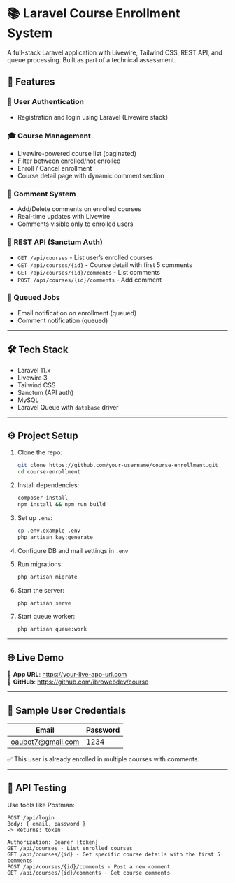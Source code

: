 # 📚 Laravel Course Enrollment System

A full-stack Laravel application with Livewire, Tailwind CSS, REST API, and queue processing. Built as part of a technical assessment.

## 🚀 Features

### 🔐 User Authentication
- Registration and login using Laravel (Livewire stack)

### 🎓 Course Management
- Livewire-powered course list (paginated)
- Filter between enrolled/not enrolled
- Enroll / Cancel enrollment
- Course detail page with dynamic comment section

### 💬 Comment System
- Add/Delete comments on enrolled courses
- Real-time updates with Livewire
- Comments visible only to enrolled users

### 🧾 REST API (Sanctum Auth)
- `GET /api/courses` - List user’s enrolled courses
- `GET /api/courses/{id}` - Course detail with first 5 comments
- `GET /api/courses/{id}/comments` - List comments
- `POST /api/courses/{id}/comments` - Add comment

### 📨 Queued Jobs
- Email notification on enrollment (queued)
- Comment notification (queued)

---

## 🛠 Tech Stack

- Laravel 11.x
- Livewire 3
- Tailwind CSS
- Sanctum (API auth)
- MySQL
- Laravel Queue with `database` driver

---

## ⚙️ Project Setup

1. Clone the repo:
    ```bash
    git clone https://github.com/your-username/course-enrollment.git
    cd course-enrollment
    ```

2. Install dependencies:
    ```bash
    composer install
    npm install && npm run build
    ```

3. Set up `.env`:
    ```bash
    cp .env.example .env
    php artisan key:generate
    ```

4. Configure DB and mail settings in `.env`

5. Run migrations:
    ```bash
    php artisan migrate
    ```

6. Start the server:
    ```bash
    php artisan serve
    ```

7. Start queue worker:
    ```bash
    php artisan queue:work
    ```

---

## 🌐 Live Demo

🔗 **App URL**: https://your-live-app-url.com  
🔗 **GitHub**: https://github.com/ibrowebdev/course

---

## 👥 Sample User Credentials

| Email              | Password   |
|-------------------|------------|
| oaubot7@gmail.com | 1234   |

✅ This user is already enrolled in multiple courses with comments.

---

## 🧪 API Testing

Use tools like Postman:

```http
POST /api/login
Body: { email, password }
-> Returns: token

Authorization: Bearer {token}
GET /api/courses - List enrolled courses
GET /api/courses/{id} - Get specific course details with the first 5 comments
POST /api/courses/{id}/comments - Post a new comment
GET /api/courses/{id}/comments - Get course comments
